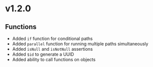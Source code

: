# v1.2.0

## Functions
* Added `if` function for conditional paths
* Added `parallel` function for running multiple paths simultaneously 
* Added `isNull` and `isNotNull` assertions
* Added `$id` to generate a UUID
* Added ability to call functions on objects